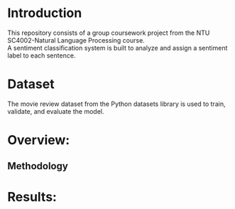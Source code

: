 # Introduction
This repository consists of a group coursework project from the NTU SC4002-Natural Language Processing course.
<br> A sentiment classification system is built to analyze and assign a sentiment label to each sentence.

# Dataset
The movie review dataset from the Python datasets library is used to train, validate, and evaluate the model.

# Overview:


## Methodology



# Results:

